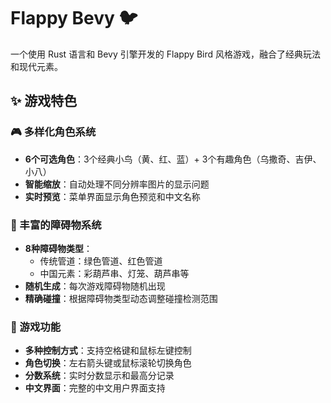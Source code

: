 # Flappy Bevy 🐦

一个使用 Rust 语言和 Bevy 引擎开发的 Flappy Bird 风格游戏，融合了经典玩法和现代元素。

## ✨ 游戏特色

### 🎮 多样化角色系统
- **6个可选角色**：3个经典小鸟（黄、红、蓝）+ 3个有趣角色（乌撒奇、吉伊、小八）
- **智能缩放**：自动处理不同分辨率图片的显示问题
- **实时预览**：菜单界面显示角色预览和中文名称

### 🏮 丰富的障碍物系统
- **8种障碍物类型**：
  - 传统管道：绿色管道、红色管道
  - 中国元素：彩葫芦串、灯笼、葫芦串等
- **随机生成**：每次游戏障碍物随机出现
- **精确碰撞**：根据障碍物类型动态调整碰撞检测范围

### 🎯 游戏功能
- **多种控制方式**：支持空格键和鼠标左键控制
- **角色切换**：左右箭头键或鼠标滚轮切换角色
- **分数系统**：实时分数显示和最高分记录
- **中文界面**：完整的中文用户界面支持